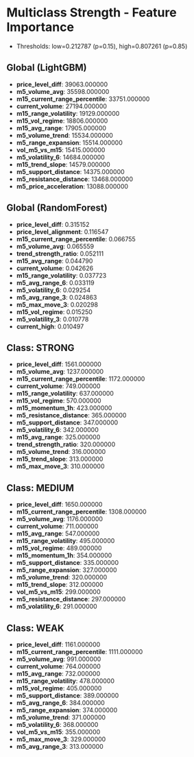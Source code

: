 # Multiclass Strength - Feature Importance

- Thresholds: low=0.212787 (p=0.15), high=0.807261 (p=0.85)

## Global (LightGBM)

- **price_level_diff**: 39063.000000
- **m5_volume_avg**: 35598.000000
- **m15_current_range_percentile**: 33751.000000
- **current_volume**: 27194.000000
- **m15_range_volatility**: 19129.000000
- **m15_vol_regime**: 18806.000000
- **m15_avg_range**: 17905.000000
- **m5_volume_trend**: 15534.000000
- **m5_range_expansion**: 15514.000000
- **vol_m5_vs_m15**: 15415.000000
- **m5_volatility_6**: 14684.000000
- **m15_trend_slope**: 14579.000000
- **m5_support_distance**: 14375.000000
- **m5_resistance_distance**: 13468.000000
- **m5_price_acceleration**: 13088.000000

## Global (RandomForest)

- **price_level_diff**: 0.315152
- **price_level_alignment**: 0.116547
- **m15_current_range_percentile**: 0.066755
- **m5_volume_avg**: 0.065559
- **trend_strength_ratio**: 0.052111
- **m15_avg_range**: 0.044790
- **current_volume**: 0.042626
- **m15_range_volatility**: 0.037723
- **m5_avg_range_6**: 0.033119
- **m5_volatility_6**: 0.029254
- **m5_avg_range_3**: 0.024863
- **m5_max_move_3**: 0.020298
- **m15_vol_regime**: 0.015250
- **m5_volatility_3**: 0.010778
- **current_high**: 0.010497

## Class: STRONG

- **price_level_diff**: 1561.000000
- **m5_volume_avg**: 1237.000000
- **m15_current_range_percentile**: 1172.000000
- **current_volume**: 749.000000
- **m15_range_volatility**: 637.000000
- **m15_vol_regime**: 570.000000
- **m15_momentum_1h**: 423.000000
- **m5_resistance_distance**: 365.000000
- **m5_support_distance**: 347.000000
- **m5_volatility_6**: 342.000000
- **m15_avg_range**: 325.000000
- **trend_strength_ratio**: 320.000000
- **m5_volume_trend**: 316.000000
- **m15_trend_slope**: 313.000000
- **m5_max_move_3**: 310.000000

## Class: MEDIUM

- **price_level_diff**: 1650.000000
- **m15_current_range_percentile**: 1308.000000
- **m5_volume_avg**: 1176.000000
- **current_volume**: 711.000000
- **m15_avg_range**: 547.000000
- **m15_range_volatility**: 495.000000
- **m15_vol_regime**: 489.000000
- **m15_momentum_1h**: 354.000000
- **m5_support_distance**: 335.000000
- **m5_range_expansion**: 327.000000
- **m5_volume_trend**: 320.000000
- **m15_trend_slope**: 312.000000
- **vol_m5_vs_m15**: 299.000000
- **m5_resistance_distance**: 297.000000
- **m5_volatility_6**: 291.000000

## Class: WEAK

- **price_level_diff**: 1161.000000
- **m15_current_range_percentile**: 1111.000000
- **m5_volume_avg**: 991.000000
- **current_volume**: 764.000000
- **m15_avg_range**: 732.000000
- **m15_range_volatility**: 478.000000
- **m15_vol_regime**: 405.000000
- **m5_support_distance**: 389.000000
- **m5_avg_range_6**: 384.000000
- **m5_range_expansion**: 374.000000
- **m5_volume_trend**: 371.000000
- **m5_volatility_6**: 368.000000
- **vol_m5_vs_m15**: 355.000000
- **m5_max_move_3**: 329.000000
- **m5_avg_range_3**: 313.000000

